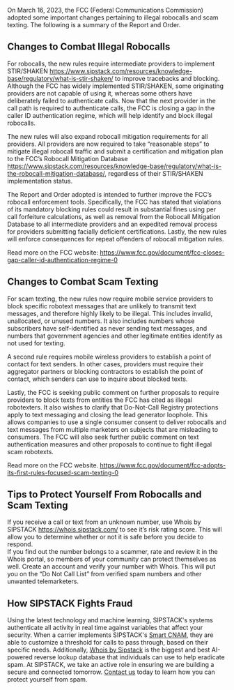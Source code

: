 On March 16, 2023, the FCC (Federal Communications Commission) adopted some important changes pertaining to illegal robocalls and scam texting. The following is a summary of the Report and Order.

## Changes to Combat Illegal Robocalls

For robocalls, the new rules require intermediate providers to implement STIR/SHAKEN https://www.sipstack.com/resources/knowledge-base/regulatory/what-is-stir-shaken/ to improve tracebacks and blocking. Although the FCC has widely implemented STIR/SHAKEN, some originating providers are not capable of using it, whereas some others have deliberately failed to authenticate calls. Now that the next provider in the call path is required to authenticate calls, the FCC is closing a gap in the caller ID authentication regime, which will help identify and block illegal robocalls.

The new rules will also expand robocall mitigation requirements for all providers. All providers are now required to take “reasonable steps” to mitigate illegal robocall traffic and submit a certification and mitigation plan to the FCC’s Robocall Mitigation Database https://www.sipstack.com/resources/knowledge-base/regulatory/what-is-the-robocall-mitigation-database/, regardless of their STIR/SHAKEN implementation status.

The Report and Order adopted is intended to further improve the FCC’s robocall enforcement tools. Specifically, the FCC has stated that violations of its mandatory blocking rules could result in substantial fines using per call forfeiture calculations, as well as removal from the Robocall Mitigation Database to all intermediate providers and an expedited removal process for providers submitting facially deficient certifications. Lastly, the new rules will enforce consequences for repeat offenders of robocall mitigation rules.

Read more on the FCC website: https://www.fcc.gov/document/fcc-closes-gap-caller-id-authentication-regime-0

## Changes to Combat Scam Texting

For scam texting, the new rules now require mobile service providers to block specific robotext messages that are unlikely to transmit text messages, and therefore highly likely to be illegal. This includes invalid, unallocated, or unused numbers. It also includes numbers whose subscribers have self-identified as never sending text messages, and numbers that government agencies and other legitimate entities identify as not used for texting.

A second rule requires mobile wireless providers to establish a point of contact for text senders. In other cases, providers must require their aggregator partners or blocking contractors to establish the point of contact, which senders can use to inquire about blocked texts.

Lastly, the FCC is seeking public comment on further proposals to require providers to block texts from entities the FCC has cited as illegal robotexters. It also wishes to clarify that Do-Not-Call Registry protections apply to text messaging and closing the lead generator loophole. This allows companies to use a single consumer consent to deliver robocalls and text messages from multiple marketers on subjects that are misleading to consumers. The FCC will also seek further public comment on text authentication measures and other proposals to continue to fight illegal scam robotexts.

Read more on the FCC website. https://www.fcc.gov/document/fcc-adopts-its-first-rules-focused-scam-texting-0

## Tips to Protect Yourself From Robocalls and Scam Texting

If you receive a call or text from an unknown number, use Whois by SIPSTACK https://whois.sipstack.com/ to see it’s risk rating score. This will allow you to determine whether or not it is safe before you decide to respond.  
If you find out the number belongs to a scammer, rate and review it in the Whois portal, so members of your community can protect themselves as well.
Create an account and verify your number with Whois. This will put you on the “Do Not Call List” from verified spam numbers and other unwanted telemarketers.

## How SIPSTACK Fights Fraud

Using the latest technology and machine learning, SIPSTACK's systems authenticate all activity in real time against variables that affect your security. When a carrier implements SIPSTACK's [Smart CNAM](https://www.sipstack.com/products/smart-cnam), they are able to customize a threshold for calls to pass through, based on their specific needs. Additionally, [Whois by Sipstack](https://whois.sipstack.com/) is the biggest and best AI-powered reverse lookup database that individuals can use to help eradicate spam. At SIPSTACK, we take an active role in ensuring we are building a secure and connected tomorrow. [Contact us](https://www.sipstack.com/contact/us) today to learn how you can protect yourself from spam.
